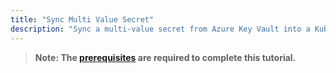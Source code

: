 ```yaml
---
title: "Sync Multi Value Secret"
description: "Sync a multi-value secret from Azure Key Vault into a Kubernetes Secret"
---
```


> **Note: The [prerequisites](../prerequisites) are required to complete this tutorial.**
